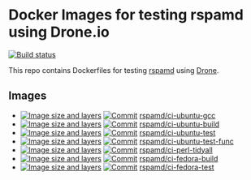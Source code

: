 # Docker Images for testing rspamd using Drone.io

[![Build status](https://ci.rspamd.com/api/badges/rspamd/rspamd-build-docker/status.svg)](https://ci.rspamd.com/rspamd/rspamd-build-docker)

This repo contains Dockerfiles for testing [rspamd](https://github.com/rspamd/rspamd) using [Drone](https://drone.io/).

## Images

* [![Image size and layers](https://images.microbadger.com/badges/image/rspamd/ci-ubuntu-gcc.svg)](https://microbadger.com/images/rspamd/ci-ubuntu-gcc)              [![Commit](https://images.microbadger.com/badges/commit/rspamd/ci-ubuntu-gcc.svg)](https://microbadger.com/images/rspamd/ci-ubuntu-gcc)              [rspamd/ci-ubuntu-gcc](https://hub.docker.com/r/rspamd/ci-ubuntu-gcc/)
* [![Image size and layers](https://images.microbadger.com/badges/image/rspamd/ci-ubuntu-build.svg)](https://microbadger.com/images/rspamd/ci-ubuntu-build)          [![Commit](https://images.microbadger.com/badges/commit/rspamd/ci-ubuntu-build.svg)](https://microbadger.com/images/rspamd/ci-ubuntu-build)          [rspamd/ci-ubuntu-build](https://hub.docker.com/r/rspamd/ci-ubuntu-build/)
* [![Image size and layers](https://images.microbadger.com/badges/image/rspamd/ci-ubuntu-test.svg)](https://microbadger.com/images/rspamd/ci-ubuntu-test)            [![Commit](https://images.microbadger.com/badges/commit/rspamd/ci-ubuntu-test.svg)](https://microbadger.com/images/rspamd/ci-ubuntu-test)            [rspamd/ci-ubuntu-test](https://hub.docker.com/r/rspamd/ci-ubuntu-test/)
* [![Image size and layers](https://images.microbadger.com/badges/image/rspamd/ci-ubuntu-test-func.svg)](https://microbadger.com/images/rspamd/ci-ubuntu-test-func)  [![Commit](https://images.microbadger.com/badges/commit/rspamd/ci-ubuntu-test-func.svg)](https://microbadger.com/images/rspamd/ci-ubuntu-test-func)  [rspamd/ci-ubuntu-test-func](https://hub.docker.com/r/rspamd/ci-ubuntu-test-func/)
* [![Image size and layers](https://images.microbadger.com/badges/image/rspamd/ci-perl-tidyall.svg)](https://microbadger.com/images/rspamd/ci-perl-tidyall)          [![Commit](https://images.microbadger.com/badges/commit/rspamd/ci-perl-tidyall.svg)](https://microbadger.com/images/rspamd/ci-perl-tidyall)          [rspamd/ci-perl-tidyall](https://hub.docker.com/r/rspamd/ci-perl-tidyall/)
* [![Image size and layers](https://images.microbadger.com/badges/image/rspamd/ci-fedora-build.svg)](https://microbadger.com/images/rspamd/ci-fedora-build)          [![Commit](https://images.microbadger.com/badges/commit/rspamd/ci-fedora-build.svg)](https://microbadger.com/images/rspamd/ci-fedora-build)          [rspamd/ci-fedora-build](https://hub.docker.com/r/rspamd/ci-fedora-build/)
* [![Image size and layers](https://images.microbadger.com/badges/image/rspamd/ci-fedora-test.svg)](https://microbadger.com/images/rspamd/ci-fedora-test)            [![Commit](https://images.microbadger.com/badges/commit/rspamd/ci-fedora-test.svg)](https://microbadger.com/images/rspamd/ci-fedora-test)            [rspamd/ci-fedora-test](https://hub.docker.com/r/rspamd/ci-fedora-test/)

